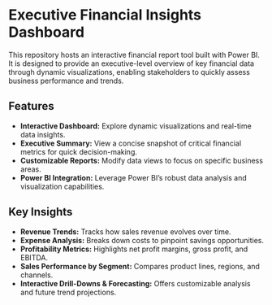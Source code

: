 # Executive Financial Insights Dashboard

This repository hosts an interactive financial report tool built with Power BI. It is designed to provide an executive-level overview of key financial data through dynamic visualizations, enabling stakeholders to quickly assess business performance and trends.

## Features

- **Interactive Dashboard:** Explore dynamic visualizations and real-time data insights.
- **Executive Summary:** View a concise snapshot of critical financial metrics for quick decision-making.
- **Customizable Reports:** Modify data views to focus on specific business areas.
- **Power BI Integration:** Leverage Power BI’s robust data analysis and visualization capabilities.

## Key Insights

- **Revenue Trends:**  Tracks how sales revenue evolves over time.
- **Expense Analysis:**  Breaks down costs to pinpoint savings opportunities.
- **Profitability Metrics:**  Highlights net profit margins, gross profit, and EBITDA.
- **Sales Performance by Segment:**  Compares product lines, regions, and channels.
- **Interactive Drill-Downs & Forecasting:**  Offers customizable analysis and future trend projections.



